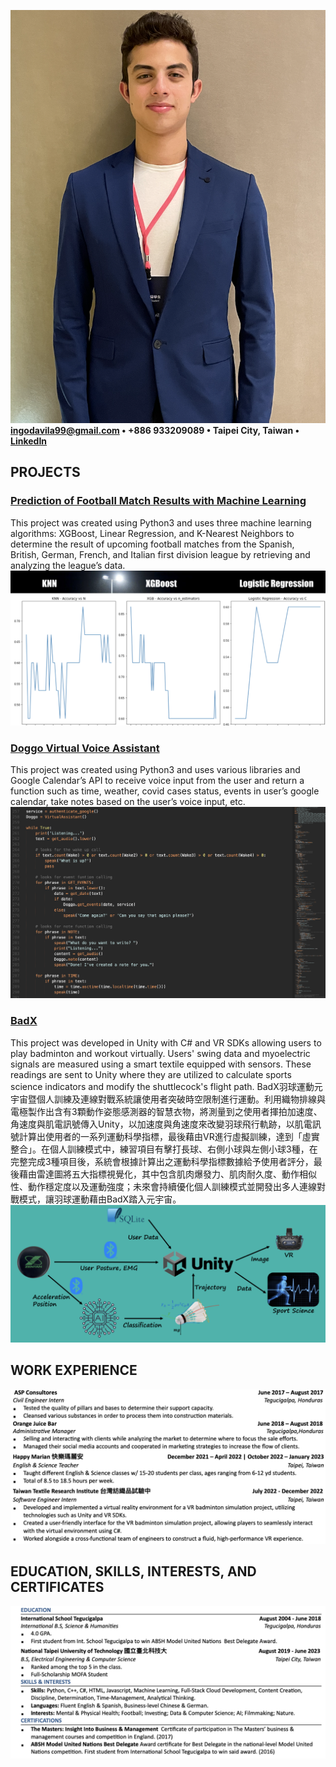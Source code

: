 ![](/images/me.png)
**ingodavila99@gmail.com  •  +886 933209089  •  Taipei City, Taiwan  •  [LinkedIn](https://www.linkedin.com/in/ingodbanghard/)**

## PROJECTS

### [Prediction of Football Match Results with Machine Learning](https://github.com/ingobanghard/Prediction-of-Football-Match-Results-with-Machine-Learning)	
This project was created using Python3 and uses three machine learning algorithms: XGBoost, Linear Regression, and K-Nearest Neighbors to determine the result of upcoming football matches from the Spanish, British, German, French, and Italian first division league by retrieving and analyzing the league’s data. 
![](/images/project1.png)

### [Doggo Virtual Voice Assistant](https://github.com/ingobanghard/Doggo-Virtual-Voice-Assistant-)
This project was created using Python3 and uses various libraries and Google Calendar’s API to receive voice input from the user and return a function such as time, weather, covid cases status, events in user’s google calendar, take notes based on the user’s voice input, etc. 
![](/images/project2.png)

### [BadX](https://www.badx.tech/overview)
This project was developed in Unity with C# and VR SDKs allowing users to play badminton and workout virtually. Users' swing data and myoelectric signals are measured using a smart textile equipped with sensors. These readings are sent to Unity where they are utilized to calculate sports science indicators and modify the shuttlecock's flight path. BadX羽球運動元宇宙暨個人訓練及連線對戰系統讓使用者突破時空限制進行運動。利用織物排線與電極製作出含有3顆動作姿態感測器的智慧衣物，將測量到之使用者揮拍加速度、角速度與肌電訊號傳入Unity，以加速度與角速度來改變羽球飛行軌跡，以肌電訊號計算出使用者的一系列運動科學指標，最後藉由VR進行虛擬訓練，達到「虛實整合」。在個人訓練模式中，練習項目有擊打長球、右側小球與左側小球3種，在完整完成3種項目後，系統會根據計算出之運動科學指標數據給予使用者評分，最後藉由雷達圖將五大指標視覺化，其中包含肌肉爆發力、肌肉耐久度、動作相似性、動作穩定度以及運動強度；未來會持續優化個人訓練模式並開發出多人連線對戰模式，讓羽球運動藉由BadX踏入元宇宙。
[![](/images/project3.png)](https://youtu.be/A7eIdcCAi_0)

## WORK EXPERIENCE
![](/images/Work.png)

## EDUCATION, SKILLS, INTERESTS, AND CERTIFICATES 
![](/images/ESC.png)



